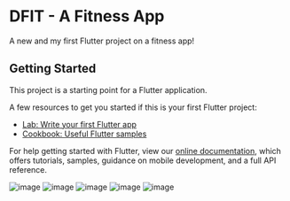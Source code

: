 # DFIT - A Fitness App

A new and my first Flutter project on a fitness app!

## Getting Started

This project is a starting point for a Flutter application.

A few resources to get you started if this is your first Flutter project:

- [Lab: Write your first Flutter app](https://flutter.dev/docs/get-started/codelab)
- [Cookbook: Useful Flutter samples](https://flutter.dev/docs/cookbook)

For help getting started with Flutter, view our
[online documentation](https://flutter.dev/docs), which offers tutorials,
samples, guidance on mobile development, and a full API reference.


![image](https://user-images.githubusercontent.com/76239784/116768380-cfc90f80-aa53-11eb-84d4-c7c91f0a73a7.png)
![image](https://user-images.githubusercontent.com/76239784/116768384-d788b400-aa53-11eb-993d-898c85c235d1.png)
![image](https://user-images.githubusercontent.com/76239784/116768405-f7b87300-aa53-11eb-8c24-41c892c9173c.png)
![image](https://user-images.githubusercontent.com/76239784/116768407-fc7d2700-aa53-11eb-9589-a411aef67cb2.png)
![image](https://user-images.githubusercontent.com/76239784/116768412-01da7180-aa54-11eb-8ea0-2ec85bfefb27.png)
